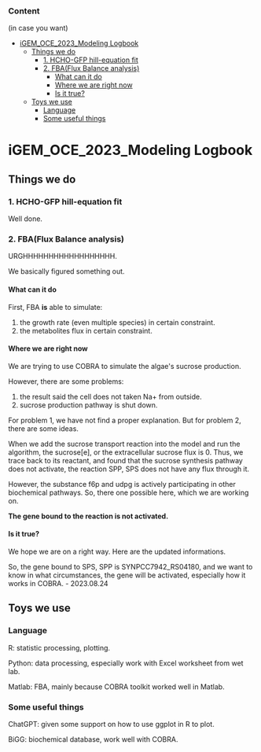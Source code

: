 ### Content
(in case you want)
- [iGEM\_OCE\_2023\_Modeling Logbook](#igem_oce_2023_modeling-logbook)
  - [Things we do](#things-we-do)
    - [1. HCHO-GFP hill-equation fit](#1-hcho-gfp-hill-equation-fit)
    - [2. FBA(Flux Balance analysis)](#2-fbaflux-balance-analysis)
      - [What can it do](#what-can-it-do)
      - [Where we are right now](#where-we-are-right-now)
      - [Is it true?](#is-it-true)
  - [Toys we use](#toys-we-use)
    - [Language](#language)
    - [Some useful things](#some-useful-things)

# iGEM_OCE_2023_Modeling Logbook

## Things we do

### 1. HCHO-GFP hill-equation fit

Well done.

### 2. FBA(Flux Balance analysis)

URGHHHHHHHHHHHHHHHHHH.

We basically figured something out.

#### What can it do

First, FBA **is** able to simulate:

1. the growth rate (even multiple species) in certain constraint.
2. the metabolites flux in certain constraint.

#### Where we are right now

We are trying to use COBRA to simulate the algae's sucrose production.

However, there are some problems:

1. the result said the cell does not taken Na+ from outside.
2. sucrose production pathway is shut down.

For problem 1, we have not find a proper explanation. But for problem 2, there are some ideas.

When we add the sucrose transport reaction into the model and run the algorithm, the sucrose\[e\], or the extracellular sucrose flux is 0. Thus, we trace back to its reactant, and found that the sucrose synthesis pathway does not activate, the reaction SPP, SPS does not have any flux through it.

However, the substance f6p and udpg is actively participating in other biochemical pathways. So, there one possible here, which we are working on.

**The gene bound to the reaction is not activated.**

#### Is it true?

We hope we are on a right way. Here are the updated informations.

So, the gene bound to SPS, SPP is SYNPCC7942_RS04180, and we want to know in what circumstances, the gene will be activated, especially how it works in COBRA.  - 2023.08.24

## Toys we use

### Language

R: statistic processing, plotting.

Python: data processing, especially work with Excel worksheet from wet lab.

Matlab: FBA, mainly because COBRA toolkit worked well in Matlab.

### Some useful things

ChatGPT: given some support on how to use ggplot in R to plot.

BiGG: biochemical database, work well with COBRA.
